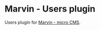 Marvin - Users plugin
=====================

Users plugin for [Marvin - micro CMS](https://github.com/orthes/marvin-core).
